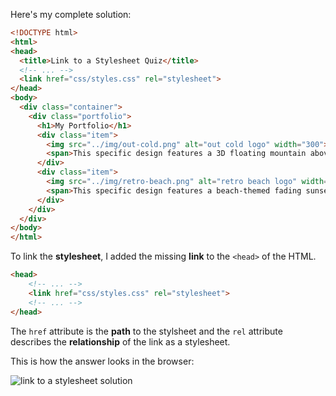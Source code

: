 Here's my complete solution:

```html
<!DOCTYPE html>
<html>
<head>
  <title>Link to a Stylesheet Quiz</title>
  <!-- ... -->
  <link href="css/styles.css" rel="stylesheet">
</head>
<body>
  <div class="container">
    <div class="portfolio">
      <h1>My Portfolio</h1>
      <div class="item">
        <img src="../img/out-cold.png" alt="out cold logo" width="300">
        <span>This specific design features a 3D floating mountain above a weathered, rugged font to insinuate a winter outdoor theme. This logo would be a perfect fit for an outdoor product company or ski resort.</span>
      </div>
      <div class="item">
        <img src="../img/retro-beach.png" alt="retro beach logo" width="300">
        <span>This specific design features a beach-themed fading sunset with palm trees. The fading vertical bars in the sun resemble warmth as it fades away into the sunset.</span>
      </div>
    </div>
  </div>
</body>
</html>
```

To link the **stylesheet**, I added the missing **link** to the `<head>` of the HTML.

```html
<head>
    <!-- ... -->
    <link href="css/styles.css" rel="stylesheet">
    <!-- ... -->
</head>
```

The `href` attribute is the **path** to the stylsheet and the `rel` attribute describes the **relationship** of the link as a stylesheet.

This is how the answer looks in the browser:

![link to a stylesheet solution](http://udacity.github.io/fend/lessons/L3/problem-set/10-link-to-a-stylesheet/link-to-a-stylesheet.jpg)
